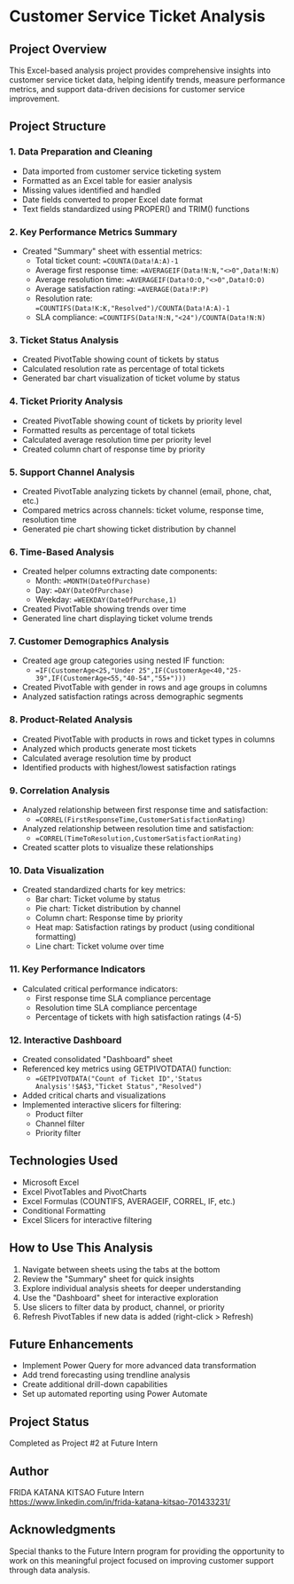 # Customer Service Ticket Analysis

## Project Overview
This Excel-based analysis project provides comprehensive insights into customer service ticket data, helping identify trends, measure performance metrics, and support data-driven decisions for customer service improvement.

## Project Structure

### 1. Data Preparation and Cleaning
- Data imported from customer service ticketing system
- Formatted as an Excel table for easier analysis
- Missing values identified and handled
- Date fields converted to proper Excel date format
- Text fields standardized using PROPER() and TRIM() functions

### 2. Key Performance Metrics Summary
- Created "Summary" sheet with essential metrics:
  - Total ticket count: `=COUNTA(Data!A:A)-1`
  - Average first response time: `=AVERAGEIF(Data!N:N,"<>0",Data!N:N)`
  - Average resolution time: `=AVERAGEIF(Data!O:O,"<>0",Data!O:O)`
  - Average satisfaction rating: `=AVERAGE(Data!P:P)`
  - Resolution rate: `=COUNTIFS(Data!K:K,"Resolved")/COUNTA(Data!A:A)-1`
  - SLA compliance: `=COUNTIFS(Data!N:N,"<24")/COUNTA(Data!N:N)`

### 3. Ticket Status Analysis
- Created PivotTable showing count of tickets by status
- Calculated resolution rate as percentage of total tickets
- Generated bar chart visualization of ticket volume by status

### 4. Ticket Priority Analysis
- Created PivotTable showing count of tickets by priority level
- Formatted results as percentage of total tickets
- Calculated average resolution time per priority level
- Created column chart of response time by priority

### 5. Support Channel Analysis
- Created PivotTable analyzing tickets by channel (email, phone, chat, etc.)
- Compared metrics across channels: ticket volume, response time, resolution time
- Generated pie chart showing ticket distribution by channel

### 6. Time-Based Analysis
- Created helper columns extracting date components:
  - Month: `=MONTH(DateOfPurchase)`
  - Day: `=DAY(DateOfPurchase)`
  - Weekday: `=WEEKDAY(DateOfPurchase,1)`
- Created PivotTable showing trends over time
- Generated line chart displaying ticket volume trends

### 7. Customer Demographics Analysis
- Created age group categories using nested IF function:
  - `=IF(CustomerAge<25,"Under 25",IF(CustomerAge<40,"25-39",IF(CustomerAge<55,"40-54","55+")))`
- Created PivotTable with gender in rows and age groups in columns
- Analyzed satisfaction ratings across demographic segments

### 8. Product-Related Analysis
- Created PivotTable with products in rows and ticket types in columns
- Analyzed which products generate most tickets
- Calculated average resolution time by product
- Identified products with highest/lowest satisfaction ratings

### 9. Correlation Analysis
- Analyzed relationship between first response time and satisfaction:
  - `=CORREL(FirstResponseTime,CustomerSatisfactionRating)`
- Analyzed relationship between resolution time and satisfaction:
  - `=CORREL(TimeToResolution,CustomerSatisfactionRating)`
- Created scatter plots to visualize these relationships

### 10. Data Visualization
- Created standardized charts for key metrics:
  - Bar chart: Ticket volume by status
  - Pie chart: Ticket distribution by channel
  - Column chart: Response time by priority
  - Heat map: Satisfaction ratings by product (using conditional formatting)
  - Line chart: Ticket volume over time

### 11. Key Performance Indicators
- Calculated critical performance indicators:
  - First response time SLA compliance percentage
  - Resolution time SLA compliance percentage
  - Percentage of tickets with high satisfaction ratings (4-5)

### 12. Interactive Dashboard
- Created consolidated "Dashboard" sheet
- Referenced key metrics using GETPIVOTDATA() function:
  - `=GETPIVOTDATA("Count of Ticket ID",'Status Analysis'!$A$3,"Ticket Status","Resolved")`
- Added critical charts and visualizations
- Implemented interactive slicers for filtering:
  - Product filter
  - Channel filter
  - Priority filter

## Technologies Used
- Microsoft Excel
- Excel PivotTables and PivotCharts
- Excel Formulas (COUNTIFS, AVERAGEIF, CORREL, IF, etc.)
- Conditional Formatting
- Excel Slicers for interactive filtering

## How to Use This Analysis
1. Navigate between sheets using the tabs at the bottom
2. Review the "Summary" sheet for quick insights
3. Explore individual analysis sheets for deeper understanding
4. Use the "Dashboard" sheet for interactive exploration
5. Use slicers to filter data by product, channel, or priority
6. Refresh PivotTables if new data is added (right-click > Refresh)

## Future Enhancements
- Implement Power Query for more advanced data transformation
- Add trend forecasting using trendline analysis
- Create additional drill-down capabilities
- Set up automated reporting using Power Automate

## Project Status
Completed as Project #2 at Future Intern

## Author
FRIDA KATANA KITSAO 
Future Intern  
https://www.linkedin.com/in/frida-katana-kitsao-701433231/

## Acknowledgments
Special thanks to the Future Intern program for providing the opportunity to work on this meaningful project focused on improving customer support through data analysis.
